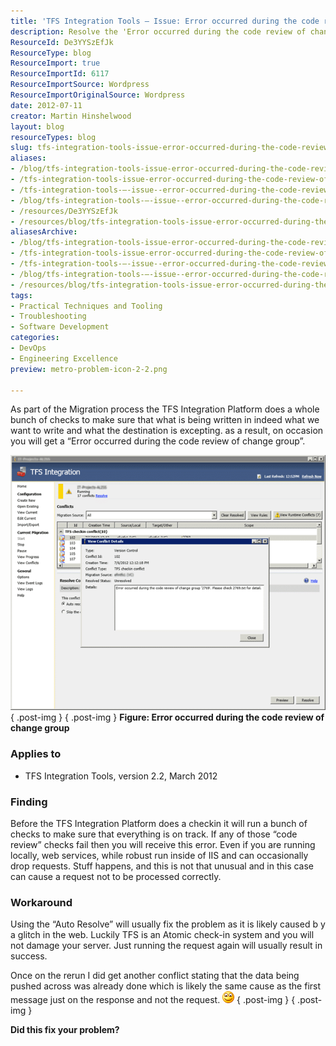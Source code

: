```yaml
---
title: 'TFS Integration Tools – Issue: Error occurred during the code review of change group'
description: Resolve the 'Error occurred during the code review of change group' in TFS Integration Tools with effective workarounds and insights from expert Martin Hinshelwood.
ResourceId: De3YYSzEfJk
ResourceType: blog
ResourceImport: true
ResourceImportId: 6117
ResourceImportSource: Wordpress
ResourceImportOriginalSource: Wordpress
date: 2012-07-11
creator: Martin Hinshelwood
layout: blog
resourceTypes: blog
slug: tfs-integration-tools-issue-error-occurred-during-the-code-review-of-change-group
aliases:
- /blog/tfs-integration-tools-issue-error-occurred-during-the-code-review-of-change-group
- /tfs-integration-tools-issue-error-occurred-during-the-code-review-of-change-group
- /tfs-integration-tools-–-issue--error-occurred-during-the-code-review-of-change-group
- /blog/tfs-integration-tools-–-issue--error-occurred-during-the-code-review-of-change-group
- /resources/De3YYSzEfJk
- /resources/blog/tfs-integration-tools-issue-error-occurred-during-the-code-review-of-change-group
aliasesArchive:
- /blog/tfs-integration-tools-issue-error-occurred-during-the-code-review-of-change-group
- /tfs-integration-tools-issue-error-occurred-during-the-code-review-of-change-group
- /tfs-integration-tools-–-issue--error-occurred-during-the-code-review-of-change-group
- /blog/tfs-integration-tools-–-issue--error-occurred-during-the-code-review-of-change-group
- /resources/blog/tfs-integration-tools-issue-error-occurred-during-the-code-review-of-change-group
tags:
- Practical Techniques and Tooling
- Troubleshooting
- Software Development
categories:
- DevOps
- Engineering Excellence
preview: metro-problem-icon-2-2.png

---
```

As part of the Migration process the TFS Integration Platform does a whole bunch of checks to make sure that what is being written in indeed what we want to write and what the destination is excepting. as a result, on occasion you will get a “Error occurred during the code review of change group”.

[![7-6-2012 12-52-15 PM](images/7-6-2012-12-52-15-PM_thumb1-1-1.png "7-6-2012 12-52-15 PM")](http://blog.hinshelwood.com/files/2012/07/7-6-2012-12-52-15-PM1.png)  
{ .post-img }
{ .post-img }
**Figure: Error occurred during the code review of change group**

### Applies to

- TFS Integration Tools, version 2.2, March 2012

### Finding

Before the TFS Integration Platform does a checkin it will run a bunch of checks to make sure that everything is on track. If any of those “code review” checks fail then you will receive this error. Even if you are running locally, web services, while robust run inside of IIS and can occasionally drop requests. Stuff happens, and this is not that unusual and in this case can cause a request not to be processed correctly.

### Workaround

Using the “Auto Resolve” will usually fix the problem as it is likely caused b y a glitch in the web. Luckily TFS is an Atomic check-in system and you will not damage your server. Just running the request again will usually result in success.

Once on the rerun I did get another conflict stating that the data being pushed across was already done which is likely the same cause as the first message just on the response and not the request. ![Smile](images/wlEmoticon-smile1-3-3.png)
{ .post-img }
{ .post-img }

**Did this fix your problem?**
